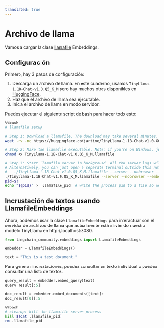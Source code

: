 ```yaml
---
translated: true
---
```


# Archivo de llama

Vamos a cargar la clase [llamafile](https://github.com/Mozilla-Ocho/llamafile) Embeddings.

## Configuración

Primero, hay 3 pasos de configuración:

1. Descarga un archivo de llama. En este cuaderno, usamos `TinyLlama-1.1B-Chat-v1.0.Q5_K_M` pero hay muchos otros disponibles en [HuggingFace](https://huggingface.co/models?other=llamafile).
2. Haz que el archivo de llama sea ejecutable.
3. Inicia el archivo de llama en modo servidor.

Puedes ejecutar el siguiente script de bash para hacer todo esto:

```bash
%%bash
# llamafile setup

# Step 1: Download a llamafile. The download may take several minutes.
wget -nv -nc https://huggingface.co/jartine/TinyLlama-1.1B-Chat-v1.0-GGUF/resolve/main/TinyLlama-1.1B-Chat-v1.0.Q5_K_M.llamafile

# Step 2: Make the llamafile executable. Note: if you're on Windows, just append '.exe' to the filename.
chmod +x TinyLlama-1.1B-Chat-v1.0.Q5_K_M.llamafile

# Step 3: Start llamafile server in background. All the server logs will be written to 'tinyllama.log'.
# Alternatively, you can just open a separate terminal outside this notebook and run:
#   ./TinyLlama-1.1B-Chat-v1.0.Q5_K_M.llamafile --server --nobrowser --embedding
./TinyLlama-1.1B-Chat-v1.0.Q5_K_M.llamafile --server --nobrowser --embedding > tinyllama.log 2>&1 &
pid=$!
echo "${pid}" > .llamafile_pid  # write the process pid to a file so we can terminate the server later
```

## Incrustación de textos usando LlamafileEmbeddings

Ahora, podemos usar la clase `LlamafileEmbeddings` para interactuar con el servidor de archivos de llama que actualmente está sirviendo nuestro modelo TinyLlama en http://localhost:8080.

```python
from langchain_community.embeddings import LlamafileEmbeddings
```

```python
embedder = LlamafileEmbeddings()
```

```python
text = "This is a test document."
```

Para generar incrustaciones, puedes consultar un texto individual o puedes consultar una lista de textos.

```python
query_result = embedder.embed_query(text)
query_result[:5]
```

```python
doc_result = embedder.embed_documents([text])
doc_result[0][:5]
```

```bash
%%bash
# cleanup: kill the llamafile server process
kill $(cat .llamafile_pid)
rm .llamafile_pid
```
